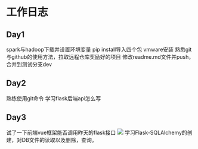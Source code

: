 # 工作日志
## Day1
spark与hadoop下载并设置环境变量
pip install导入四个包
vmware安装
熟悉git与github的使用方法，拉取远程仓库奖励好的项目
修改readme.md文件并push，合并到测试分支dev
## Day2
熟练使用git命令
学习flask后端api怎么写
## Day3
试了一下前端vue框架能否调用昨天的flask接口
![](http://image.hihia.top/Screenshot/20200701173057.png)
学习Flask-SQLAlchemy的创建，对DB文件的读取以及删除，查询。


